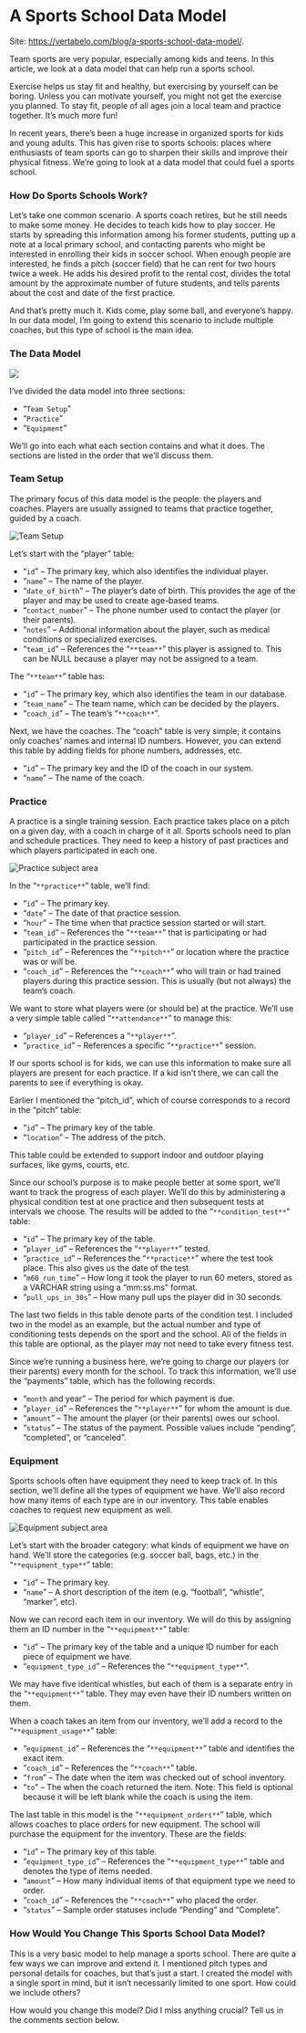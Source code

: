 # A Sports School Data Model

Site: https://vertabelo.com/blog/a-sports-school-data-model/.

Team sports are very popular, especially among kids and teens. In this article, we look at a data model that can help run a sports school.

Exercise helps us stay fit and healthy, but exercising by yourself can be boring. Unless you can motivate yourself, you might not get the exercise you planned. To stay fit, people of all ages join a local team and practice together. It’s much more fun!

In recent years, there’s been a huge increase in organized sports for kids and young adults. This has given rise to sports schools: places where enthusiasts of team sports can go to sharpen their skills and improve their physical fitness. We’re going to look at a data model that could fuel a sports school.

### How Do Sports Schools Work?

Let’s take one common scenario. A sports coach retires, but he still needs to make some money. He decides to teach kids how to play soccer. He starts by spreading this information among his former students, putting up a note at a local primary school, and contacting parents who might be interested in enrolling their kids in soccer school. When enough people are interested, he finds a pitch (soccer field) that he can rent for two hours twice a week. He adds his desired profit to the rental cost, divides the total amount by the approximate number of future students, and tells parents about the cost and date of the first practice.

And that’s pretty much it. Kids come, play some ball, and everyone’s happy. In our data model, I’m going to extend this scenario to include multiple coaches, but this type of school is the main idea.

### The Data Model

<img src="img-001.png"/>

I’ve divided the data model into three sections:

-   “`Team Setup`”
-   “`Practice`”
-   “`Equipment`”

We’ll go into each what each section contains and what it does. The sections are listed in the order that we’ll discuss them.

### Team Setup

The primary focus of this data model is the people: the players and coaches. Players are usually assigned to teams that practice together, guided by a coach.

![Team Setup](team-setup-subject-area.png)

Let’s start with the “player” table:

-   “`id`” – The primary key, which also identifies the individual player.
-   “`name`” – The name of the player.
-   “`date_of_birth`” – The player’s date of birth. This provides the age of the player and may be used to create age-based teams.
-   “`contact_number`” – The phone number used to contact the player (or their parents).
-   “`notes`” – Additional information about the player, such as medical conditions or specialized exercises.
-   “`team_id`” – References the “`**team**`” this player is assigned to. This can be NULL because a player may not be assigned to a team.

The “`**team**`” table has:

-   “`id`” – The primary key, which also identifies the team in our database.
-   “`team_name`” – The team name, which can be decided by the players.
-   “`coach_id`” – The team’s “`**coach**`”.

Next, we have the coaches. The “coach” table is very simple; it contains only coaches’ names and internal ID numbers. However, you can extend this table by adding fields for phone numbers, addresses, etc.

-   “`id`” – The primary key and the ID of the coach in our system.
-   “`name`” – The name of the coach.

### Practice

A practice is a single training session. Each practice takes place on a pitch on a given day, with a coach in charge of it all. Sports schools need to plan and schedule practices. They need to keep a history of past practices and which players participated in each one.

![Practice subject area](practice-subject-area.png)

In the “`**practice**`” table, we’ll find:

-   “`id`” – The primary key.
-   “`date`” – The date of that practice session.
-   “`hour`” – The time when that practice session started or will start.
-   “`team_id`” – References the “`**team**`” that is participating or had participated in the practice session.
-   “`pitch_id`” – References the “`**pitch**`” or location where the practice was or will be.
-   “`coach_id`” – References the “`**coach**`” who will train or had trained players during this practice session. This is usually (but not always) the team’s coach.

We want to store what players were (or should be) at the practice. We’ll use a very simple table called “`**attendance**`” to manage this:

-   “`player_id`” – References a “`**player**`”.
-   “`practice_id`” – References a specific “`**practice**`” session.

If our sports school is for kids, we can use this information to make sure all players are present for each practice. If a kid isn’t there, we can call the parents to see if everything is okay.

Earlier I mentioned the “pitch\_id”, which of course corresponds to a record in the “pitch” table:

-   “`id`” – The primary key of the table.
-   “`location`” – The address of the pitch.

This table could be extended to support indoor and outdoor playing surfaces, like gyms, courts, etc.

Since our school’s purpose is to make people better at some sport, we’ll want to track the progress of each player. We’ll do this by administering a physical condition test at one practice and then subsequent tests at intervals we choose. The results will be added to the “`**condition_test**`” table:

-   “`id`” – The primary key of the table.
-   “`player_id`” – References the “`**player**`” tested.
-   “`practice_id`” – References the “`**practice**`” where the test took place. This also gives us the date of the test.
-   “`m60_run_time`” – How long it took the player to run 60 meters, stored as a VARCHAR string using a “mm:ss.ms” format.
-   “`pull_ups_in_30s`” – How many pull ups the player did in 30 seconds.

The last two fields in this table denote parts of the condition test. I included two in the model as an example, but the actual number and type of conditioning tests depends on the sport and the school. All of the fields in this table are optional, as the player may not need to take every fitness test.

Since we’re running a business here, we’re going to charge our players (or their parents) every month for the school. To track this information, we’ll use the “payments” table, which has the following records:

-   “`month` and year” – The period for which payment is due.
-   “`player_id`” – References the “`**player**`” for whom the amount is due.
-   “`amount`” – The amount the player (or their parents) owes our school.
-   “`status`” – The status of the payment. Possible values include “pending”, “completed”, or “canceled”.

### Equipment

Sports schools often have equipment they need to keep track of. In this section, we’ll define all the types of equipment we have. We’ll also record how many items of each type are in our inventory. This table enables coaches to request new equipment as well.

![Equipment subject area](equipment-subject-area.png)

Let’s start with the broader category: what kinds of equipment we have on hand. We’ll store the categories (e.g. soccer ball, bags, etc.) in the “`**equipment_type**`” table:

-   “`id`” – The primary key.
-   “`name`” – A short description of the item (e.g. “football”, “whistle”, “marker”, etc).

Now we can record each item in our inventory. We will do this by assigning them an ID number in the “`**equipment**`” table:

-   “`id`” – The primary key of the table and a unique ID number for each piece of equipment we have.
-   “`equipment_type_id`” – References the “`**equipment_type**`”.

We may have five identical whistles, but each of them is a separate entry in the “`**equipment**`” table. They may even have their ID numbers written on them.

When a coach takes an item from our inventory, we’ll add a record to the “`**equipment_usage**`” table:

-   “`equipment_id`” – References the “`**equipment**`” table and identifies the exact item.
-   “`coach_id`” – References the “`**coach**`” table.
-   “`from`” – The date when the item was checked out of school inventory.
-   “`to`” – The when the coach returned the item. Note: This field is optional because it will be left blank while the coach is using the item.

The last table in this model is the “`**equipment_orders**`” table, which allows coaches to place orders for new equipment. The school will purchase the equipment for the inventory. These are the fields:

-   “`id`” – The primary key of this table.
-   “`equipment_type_id`” – References the “`**equipment_type**`” table and denotes the type of items needed.
-   “`amount`” – How many individual items of that equipment type we need to order.
-   “`coach_id`” – References the “`**coach**`” who placed the order.
-   “`status`” – Sample order statuses include “Pending” and “Complete”.

### How Would You Change This Sports School Data Model?

This is a very basic model to help manage a sports school. There are quite a few ways we can improve and extend it. I mentioned pitch types and personal details for coaches, but that’s just a start. I created the model with a single sport in mind, but it isn’t necessarily limited to one sport. How could we include others?

How would you change this model? Did I miss anything crucial? Tell us in the comments section below.